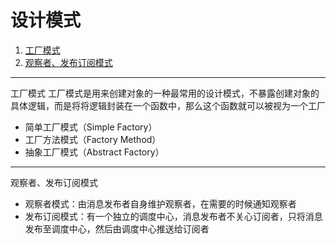 # 设计模式

1. [工厂模式](#1)
2. [观察者、发布订阅模式](#2)

---

<a id="1">工厂模式</a>
工厂模式是用来创建对象的一种最常用的设计模式，不暴露创建对象的具体逻辑，而是将将逻辑封装在一个函数中，那么这个函数就可以被视为一个工厂

- 简单工厂模式（Simple Factory）
- 工厂方法模式（Factory Method）
- 抽象工厂模式（Abstract Factory）

---

<a id="2">观察者、发布订阅模式</a>

- 观察者模式：由消息发布者自身维护观察者，在需要的时候通知观察者
- 发布订阅模式：有一个独立的调度中心，消息发布者不关心订阅者，只将消息发布至调度中心，然后由调度中心推送给订阅者